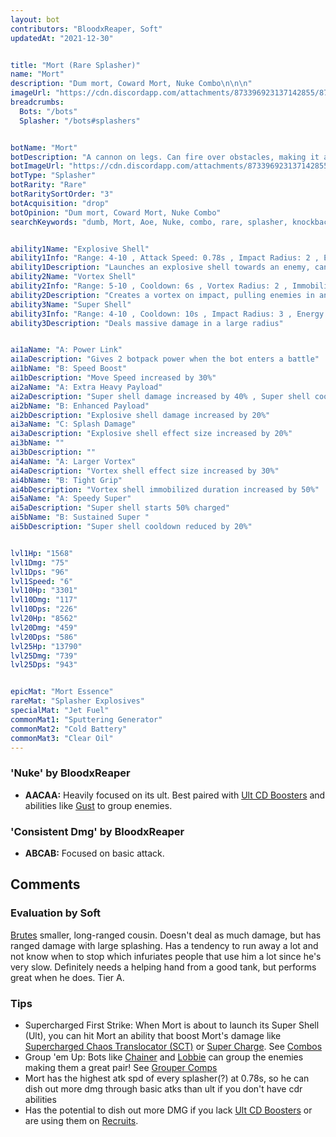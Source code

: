 ```yaml
---
layout: bot
contributors: "BloodxReaper, Soft"
updatedAt: "2021-12-30"


title: "Mort (Rare Splasher)"
name: "Mort"
description: "Dum mort, Coward Mort, Nuke Combo\n\n\n"
imageUrl: "https://cdn.discordapp.com/attachments/873396923137142855/873396970805395507/mort.png"
breadcrumbs:
  Bots: "/bots"
  Splasher: "/bots#splashers"


botName: "Mort"
botDescription: "A cannon on legs. Can fire over obstacles, making it a potent bot from almost anywhere in the arena."
botImageUrl: "https://cdn.discordapp.com/attachments/873396923137142855/873396970805395507/mort.png"
botType: "Splasher"
botRarity: "Rare"
botRaritySortOrder: "3"
botAcquisition: "drop"
botOpinion: "Dum mort, Coward Mort, Nuke Combo"
searchKeywords: "dumb, Mort, Aoe, Nuke, combo, rare, splasher, knockback"


ability1Name: "Explosive Shell"
ability1Info: "Range: 4-10 , Attack Speed: 0.78s , Impact Radius: 2 , Energy Damage: 100% , Knockback: Small"
ability1Description: "Launches an explosive shell towards an enemy, can be fired over low heights obstacles"
ability2Name: "Vortex Shell"
ability2Info: "Range: 5-10 , Cooldown: 6s , Vortex Radius: 2 , Immobilized Duration: 0.75s"
ability2Description: "Creates a vortex on impact, pulling enemies in and temporarily holding them in place"
ability3Name: "Super Shell"
ability3Info: "Range: 4-10 , Cooldown: 10s , Impact Radius: 3 , Energy Damage: 533% , Knockback: Small"
ability3Description: "Deals massive damage in a large radius"


ai1aName: "A: Power Link"
ai1aDescription: "Gives 2 botpack power when the bot enters a battle"
ai1bName: "B: Speed Boost"
ai1bDescription: "Move Speed increased by 30%"
ai2aName: "A: Extra Heavy Payload"
ai2aDescription: "Super shell damage increased by 40% , Super shell cooldown increased by 20%"
ai2bName: "B: Enhanced Payload"
ai2bDescription: "Explosive shell damage increased by 20%"
ai3aName: "C: Splash Damage"
ai3aDescription: "Explosive shell effect size increased by 20%"
ai3bName: ""
ai3bDescription: ""
ai4aName: "A: Larger Vortex"
ai4aDescription: "Vortex shell effect size increased by 30%"
ai4bName: "B: Tight Grip"
ai4bDescription: "Vortex shell immobilized duration increased by 50%"
ai5aName: "A: Speedy Super"
ai5aDescription: "Super shell starts 50% charged"
ai5bName: "B: Sustained Super "
ai5bDescription: "Super shell cooldown reduced by 20%"


lvl1Hp: "1568"
lvl1Dmg: "75"
lvl1Dps: "96"
lvl1Speed: "6"
lvl10Hp: "3301"
lvl10Dmg: "117"
lvl10Dps: "226"
lvl20Hp: "8562"
lvl20Dmg: "459"
lvl20Dps: "586"
lvl25Hp: "13790"
lvl25Dmg: "739"
lvl25Dps: "943"


epicMat: "Mort Essence"
rareMat: "Splasher Explosives"
specialMat: "Jet Fuel"
commonMat1: "Sputtering Generator"
commonMat2: "Cold Battery"
commonMat3: "Clear Oil"
---
```


### 'Nuke' by BloodxReaper
- **AACAA:** Heavily focused on its ult. 
Best paired with [Ult CD Boosters](/ult-cooldowns-rare) and abilities like [Gust](/gust) to group enemies.

### 'Consistent Dmg' by BloodxReaper
- **ABCAB:** Focused on basic attack. 

## Comments

### Evaluation by Soft
[Brutes](/brute) smaller, long-ranged cousin. Doesn't deal as much damage, but has ranged damage with large splashing. Has a tendency to run away a lot and not know when to stop which infuriates people that use him a lot since he's very slow. Definitely needs a helping hand from a good tank, but performs great when he does. Tier A.

### Tips
- Supercharged First Strike: When Mort is about to launch its Super Shell (Ult), you can hit Mort an ability that boost Mort's damage like [Supercharged Chaos Translocator (SCT)](/supercharged-chaos-translocator) or [Super Charge](/super-charge). See [Combos](/comps#combos)
- Group 'em Up: Bots like [Chainer](/chainer) and [Lobbie](/lobbie) can group the enemies making them a great pair! See [Grouper Comps](/comps#grouper-comp)
- Mort has the highest atk spd of every splasher(?) at 0.78s, so he can dish out more dmg through basic atks than ult if you don't have cdr abilities
- Has the potential to dish out more DMG if you lack [Ult CD Boosters](/ult-cooldowns-rare)  or are using them on [Recruits](/recruits).


